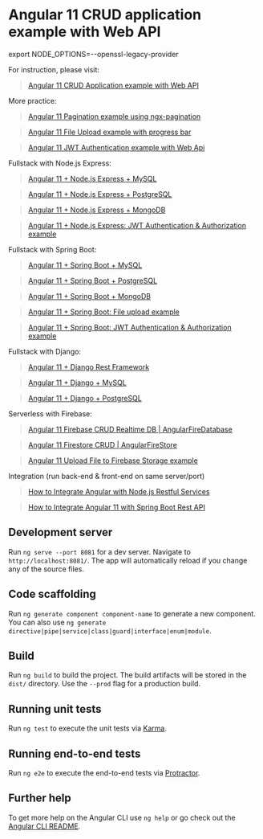 # Angular 11 CRUD application example with Web API

export NODE_OPTIONS=--openssl-legacy-provider

For instruction, please visit:
> [Angular 11 CRUD Application example with Web API](https://bezkoder.com/angular-11-crud-app/)

More practice:
> [Angular 11 Pagination example using ngx-pagination](https://bezkoder.com/angular-11-pagination-ngx/)

> [Angular 11 File Upload example with progress bar](https://bezkoder.com/angular-11-file-upload/)

> [Angular 11 JWT Authentication example with Web Api](https://github.com/bezkoder/angular-11-jwt-authentication)

Fullstack with Node.js Express:
> [Angular 11 + Node.js Express + MySQL](https://bezkoder.com/angular-11-node-js-express-mysql/)

> [Angular 11 + Node.js Express + PostgreSQL](https://bezkoder.com/angular-11-node-js-express-postgresql/)

> [Angular 11 + Node.js Express + MongoDB](https://bezkoder.com/angular-11-mongodb-node-js-express/)

> [Angular 11 + Node.js Express: JWT Authentication & Authorization example](https://bezkoder.com/node-js-angular-11-jwt-authentication/)

Fullstack with Spring Boot:
> [Angular 11 + Spring Boot + MySQL](https://bezkoder.com/angular-11-spring-boot-crud/)

> [Angular 11 + Spring Boot + PostgreSQL](https://bezkoder.com/angular-11-spring-boot-postgresql/)

> [Angular 11 + Spring Boot + MongoDB](https://bezkoder.com/angular-11-spring-boot-mongodb/)

> [Angular 11 + Spring Boot: File upload example](https://bezkoder.com/angular-11-spring-boot-file-upload/)

> [Angular 11 + Spring Boot: JWT Authentication & Authorization example](https://bezkoder.com/angular-11-spring-boot-jwt-auth/)

Fullstack with Django:
> [Angular 11 + Django Rest Framework](https://bezkoder.com/django-angular-11-crud-rest-framework/)

> [Angular 11 + Django + MySQL](https://bezkoder.com/django-angular-mysql/)

> [Angular 11 + Django + PostgreSQL](https://bezkoder.com/django-angular-postgresql/)

Serverless with Firebase:
> [Angular 11 Firebase CRUD Realtime DB | AngularFireDatabase](https://bezkoder.com/angular-11-firebase-crud/)

> [Angular 11 Firestore CRUD | AngularFireStore](https://bezkoder.com/angular-11-firestore-crud-angularfirestore/)

> [Angular 11 Upload File to Firebase Storage example](https://bezkoder.com/angular-11-file-upload-firebase-storage/)

Integration (run back-end & front-end on same server/port)
> [How to Integrate Angular with Node.js Restful Services](https://bezkoder.com/integrate-angular-10-node-js/)

> [How to Integrate Angular 11 with Spring Boot Rest API](https://bezkoder.com/integrate-angular-11-spring-boot/)

## Development server

Run `ng serve --port 8081` for a dev server. Navigate to `http://localhost:8081/`. The app will automatically reload if you change any of the source files.

## Code scaffolding

Run `ng generate component component-name` to generate a new component. You can also use `ng generate directive|pipe|service|class|guard|interface|enum|module`.

## Build

Run `ng build` to build the project. The build artifacts will be stored in the `dist/` directory. Use the `--prod` flag for a production build.

## Running unit tests

Run `ng test` to execute the unit tests via [Karma](https://karma-runner.github.io).

## Running end-to-end tests

Run `ng e2e` to execute the end-to-end tests via [Protractor](http://www.protractortest.org/).

## Further help

To get more help on the Angular CLI use `ng help` or go check out the [Angular CLI README](https://github.com/angular/angular-cli/blob/master/README.md).

